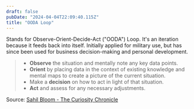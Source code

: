 ```yaml
---
draft: false
pubDate: "2024-04-04T22:09:40.115Z"
title: "OODA Loop"
---
```


Stands for Observe-Orient-Decide-Act ("OODA") Loop. It's an iteration because it
feeds back into itself. Initially applied for military use, but has since been
used for business decision-making and personal development.

> - **Observe** the situation and mentally note any key data points.
> - **Orient** by placing data in the context of existing knowledge and mental maps to create a picture of the current situation.
> - Make a **decision** on how to act in light of that situation.
> - **Act** and assess for any necessary adjustments.

Source: [Sahil Bloom - The Curiosity Chronicle](https://www.sahilbloom.com/newsletter/the-ooda-loop-identity-to-actions-more)